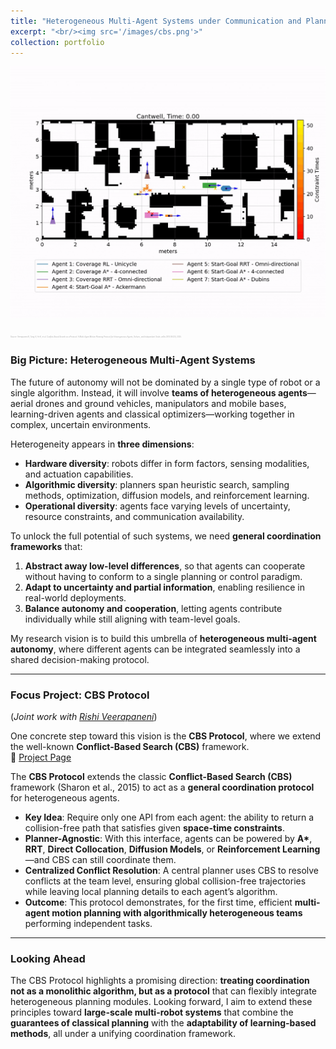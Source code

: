```yaml
---
title: "Heterogeneous Multi-Agent Systems under Communication and Planning Constraints"
excerpt: "<br/><img src='/images/cbs.png'>"
collection: portfolio
---
```


![CBS Protocol Project](/images/Cantwell@basic.scen_n7_s117_custom.gif)  

<span style="font-size:0.2em; color:#aaa;">
Source: Veerapaneni R, Tang A, He H, et al. <i>Conflict-Based Search as a Protocol: A Multi-Agent Motion Planning Protocol for Heterogeneous Agents, Solvers, and Independent Tasks</i>. arXiv:2510.00425, 2025.
</span>

### Big Picture: Heterogeneous Multi-Agent Systems

The future of autonomy will not be dominated by a single type of robot or a single algorithm. Instead, it will involve **teams of heterogeneous agents**—aerial drones and ground vehicles, manipulators and mobile bases, learning-driven agents and classical optimizers—working together in complex, uncertain environments.  

Heterogeneity appears in **three dimensions**:  

- **Hardware diversity**: robots differ in form factors, sensing modalities, and actuation capabilities.  
- **Algorithmic diversity**: planners span heuristic search, sampling methods, optimization, diffusion models, and reinforcement learning.  
- **Operational diversity**: agents face varying levels of uncertainty, resource constraints, and communication availability.  

To unlock the full potential of such systems, we need **general coordination frameworks** that:  
1. **Abstract away low-level differences**, so that agents can cooperate without having to conform to a single planning or control paradigm.  
2. **Adapt to uncertainty and partial information**, enabling resilience in real-world deployments.  
3. **Balance autonomy and cooperation**, letting agents contribute individually while still aligning with team-level goals.  

My research vision is to build this umbrella of **heterogeneous multi-agent autonomy**, where different agents can be integrated seamlessly into a shared decision-making protocol.  

---

### Focus Project: CBS Protocol  
(*Joint work with [Rishi Veerapaneni](https://rishi-v.github.io/)*)

One concrete step toward this vision is the **CBS Protocol**, where we extend the well-known **Conflict-Based Search (CBS)** framework.  
🔗 [Project Page](https://rishi-v.github.io/CBS-Protocol/)

The **CBS Protocol** extends the classic **Conflict-Based Search (CBS)** framework (Sharon et al., 2015) to act as a **general coordination protocol** for heterogeneous agents.

- **Key Idea**: Require only one API from each agent: the ability to return a collision-free path that satisfies given **space-time constraints**.  
- **Planner-Agnostic**: With this interface, agents can be powered by **A\***, **RRT**, **Direct Collocation**, **Diffusion Models**, or **Reinforcement Learning**—and CBS can still coordinate them.  
- **Centralized Conflict Resolution**: A central planner uses CBS to resolve conflicts at the team level, ensuring global collision-free trajectories while leaving local planning details to each agent’s algorithm.  
- **Outcome**: This protocol demonstrates, for the first time, efficient **multi-agent motion planning with algorithmically heterogeneous teams** performing independent tasks.
---

### Looking Ahead

The CBS Protocol highlights a promising direction: **treating coordination not as a monolithic algorithm, but as a protocol** that can flexibly integrate heterogeneous planning modules. Looking forward, I aim to extend these principles toward **large-scale multi-robot systems** that combine the **guarantees of classical planning** with the **adaptability of learning-based methods**, all under a unifying coordination framework.
